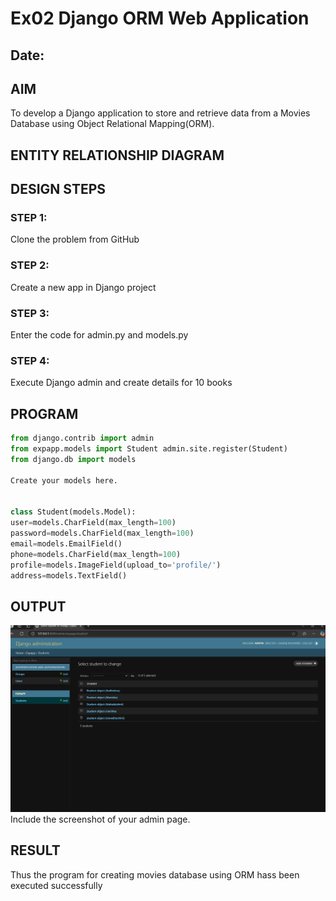 # Ex02 Django ORM Web Application
## Date: 

## AIM
To develop a Django application to store and retrieve data from a Movies Database using Object Relational Mapping(ORM).

## ENTITY RELATIONSHIP DIAGRAM



## DESIGN STEPS

### STEP 1:
Clone the problem from GitHub

### STEP 2:
Create a new app in Django project

### STEP 3:
Enter the code for admin.py and models.py

### STEP 4:
Execute Django admin and create details for 10 books

## PROGRAM
```python
from django.contrib import admin 
from expapp.models import Student admin.site.register(Student) 
from django.db import models

Create your models here.


class Student(models.Model):
user=models.CharField(max_length=100) 
password=models.CharField(max_length=100) 
email=models.EmailField() 
phone=models.CharField(max_length=100) 
profile=models.ImageField(upload_to='profile/')
address=models.TextField()
```

## OUTPUT
![alt text](<Screenshot 2025-03-19 162123-1.png>)
Include the screenshot of your admin page.


## RESULT
Thus the program for creating movies database using ORM hass been executed successfully
